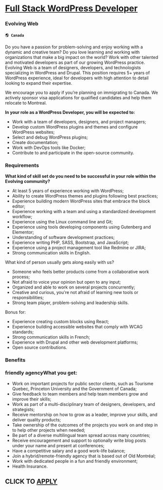 # [Full Stack WordPress Developer](https://www.remotewlb.com/apply/full-stack-wordpress-developer-49489)  
### Evolving Web  
#### `🌎 Canada`  

Do you have a passion for problem-solving and enjoy working with a dynamic and creative team? Do you love learning and working with organizations that make a big impact on the world? Work with other talented and motivated developers as part of our growing WordPress practice. Evolving Web is a team of designers, developers, and technologists specializing in WordPress and Drupal. This position requires 5+ years of WordPress experience, ideal for developers with high attention to detail looking to expand their expertise.

We encourage you to apply if you’re planning on immigrating to Canada. We actively sponsor visa applications for qualified candidates and help them relocate to Montreal.

 **In your role as a WordPress Developer, you will be expected to:**

  * Work with a team of developers, designers, and project managers;
  * Develop custom WordPress plugins and themes and configure WordPress websites;
  * Select and debug WordPress plugins;
  * Create documentation;
  * Work with DevOps tools like Docker;
  * Contribute to and participate in the open-source community.

### Requirements

 **What kind of skill set do you need to be successful in your role within the Evolving community?**

  * At least 5 years of experience working with WordPress;
  * Ability to create WordPress themes and plugins following best practices;
  * Experience building modern WordPress sites that embrace the block editor;
  * Experience working with a team and using a standardized development workflow;
  * Experience using the Linux command line and Git;
  * Experience using tools developing components using Gutenberg and Elementor;
  * Understanding of software development practices;
  * Experience writing PHP, SASS, Bootstrap, and JavaScript;
  * Experience using a project management tool like Redmine or JIRA;
  * Strong communication skills in English.

  
What kind of person usually gets along easily with us?

  * Someone who feels better products come from a collaborative work process;
  * Not afraid to voice your opinion but open to any input;
  * Organized and able to work on several projects concurrently;
  * Creative and curious, you're not afraid of learning new tools or responsibilities;
  * Strong team player, problem-solving and leadership skills.

  
Bonus for:

  * Experience creating custom blocks using React;
  * Experience building accessible websites that comply with WCAG standards;
  * Strong communication skills in French;
  * Experience with Drupal and other web development platforms;
  * Open source contributions.

### Benefits

### friendly agencyWhat you get:

  * Work on important projects for public sector clients, such as Tourisme Quebec, Princeton University and the Government of Canada;
  * Give feedback to team members and help team members grow and improve their skills;
  * Work as part of a multi-disciplinary team of designers, developers, and strategists;
  * Receive mentorship on how to grow as a leader, improve your skills, and deliver quality products;
  * Take ownership of the outcomes of the projects you work on and step in to help other projects when needed;
  * Be part of a diverse multilingual team spread across many countries;
  * Receive encouragement and support to optionally write blog posts under your name and present at conferences;
  * Have a competitive salary and a good work-life balance;
  * Join a hybrid/remote-friendly agency that is based out of Old Montréal;
  * Work with dedicated people in a fun and friendly environment;
  * Health Insurance.

  
## CLICK TO [APPLY](https://www.remotewlb.com/apply/full-stack-wordpress-developer-49489)

